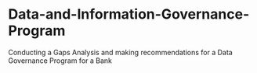 # Data-and-Information-Governance-Program
Conducting a Gaps Analysis and making recommendations for a Data Governance Program for a Bank
